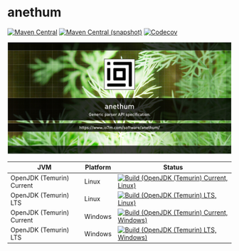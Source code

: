 anethum
===

[![Maven Central](https://img.shields.io/maven-central/v/com.io7m.anethum/com.io7m.anethum.svg?style=flat-square)](http://search.maven.org/#search%7Cga%7C1%7Cg%3A%22com.io7m.anethum%22)
[![Maven Central (snapshot)](https://img.shields.io/nexus/s/https/s01.oss.sonatype.org/com.io7m.anethum/com.io7m.anethum.svg?style=flat-square)](https://s01.oss.sonatype.org/content/repositories/snapshots/com/io7m/anethum/)
[![Codecov](https://img.shields.io/codecov/c/github/io7m/anethum.svg?style=flat-square)](https://codecov.io/gh/io7m/anethum)

![anethum](./src/site/resources/anethum.jpg?raw=true)

| JVM | Platform | Status |
|-----|----------|--------|
| OpenJDK (Temurin) Current | Linux | [![Build (OpenJDK (Temurin) Current, Linux)](https://img.shields.io/github/workflow/status/io7m/anethum/main.linux.temurin.current)](https://github.com/io7m/anethum/actions?query=workflow%3Amain.linux.temurin.current)|
| OpenJDK (Temurin) LTS | Linux | [![Build (OpenJDK (Temurin) LTS, Linux)](https://img.shields.io/github/workflow/status/io7m/anethum/main.linux.temurin.lts)](https://github.com/io7m/anethum/actions?query=workflow%3Amain.linux.temurin.lts)|
| OpenJDK (Temurin) Current | Windows | [![Build (OpenJDK (Temurin) Current, Windows)](https://img.shields.io/github/workflow/status/io7m/anethum/main.windows.temurin.current)](https://github.com/io7m/anethum/actions?query=workflow%3Amain.windows.temurin.current)|
| OpenJDK (Temurin) LTS | Windows | [![Build (OpenJDK (Temurin) LTS, Windows)](https://img.shields.io/github/workflow/status/io7m/anethum/main.windows.temurin.lts)](https://github.com/io7m/anethum/actions?query=workflow%3Amain.windows.temurin.lts)|
